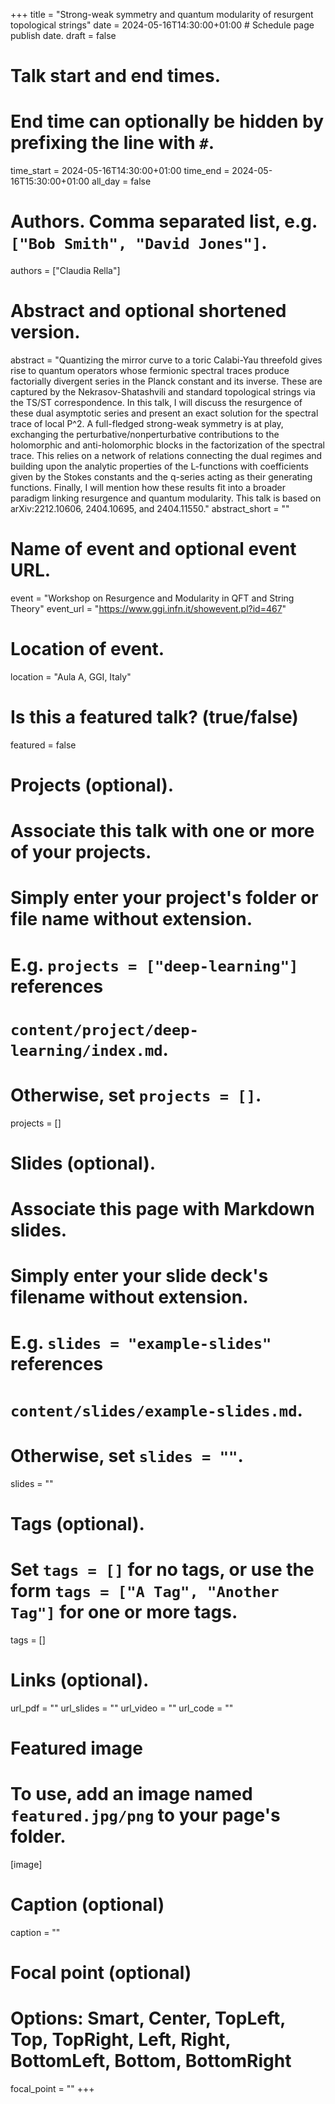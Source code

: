 +++
title = "Strong-weak symmetry and quantum modularity of resurgent topological strings"
date = 2024-05-16T14:30:00+01:00  # Schedule page publish date.
draft = false

# Talk start and end times.
#   End time can optionally be hidden by prefixing the line with `#`.
time_start = 2024-05-16T14:30:00+01:00
time_end = 2024-05-16T15:30:00+01:00
all_day = false

# Authors. Comma separated list, e.g. `["Bob Smith", "David Jones"]`.
authors = ["Claudia Rella"]

# Abstract and optional shortened version.
abstract = "Quantizing the mirror curve to a toric Calabi-Yau threefold gives rise to quantum operators whose fermionic spectral traces produce factorially divergent series in the Planck constant and its inverse. These are captured by the Nekrasov-Shatashvili and standard topological strings via the TS/ST correspondence. In this talk, I will discuss the resurgence of these dual asymptotic series and present an exact solution for the spectral trace of local P^2. A full-fledged strong-weak symmetry is at play, exchanging the perturbative/nonperturbative contributions to the holomorphic and anti-holomorphic blocks in the factorization of the spectral trace. This relies on a network of relations connecting the dual regimes and building upon the analytic properties of the L-functions with coefficients given by the Stokes constants and the q-series acting as their generating functions. Finally, I will mention how these results fit into a broader paradigm linking resurgence and quantum modularity. This talk is based on arXiv:2212.10606, 2404.10695, and 2404.11550." 
abstract_short = ""

# Name of event and optional event URL.
event = "Workshop on Resurgence and Modularity in QFT and String Theory"
event_url = "https://www.ggi.infn.it/showevent.pl?id=467"

# Location of event.
location = "Aula A, GGI, Italy"

# Is this a featured talk? (true/false)
featured = false

# Projects (optional).
#   Associate this talk with one or more of your projects.
#   Simply enter your project's folder or file name without extension.
#   E.g. `projects = ["deep-learning"]` references 
#   `content/project/deep-learning/index.md`.
#   Otherwise, set `projects = []`.
projects = []

# Slides (optional).
#   Associate this page with Markdown slides.
#   Simply enter your slide deck's filename without extension.
#   E.g. `slides = "example-slides"` references 
#   `content/slides/example-slides.md`.
#   Otherwise, set `slides = ""`.
slides = ""

# Tags (optional).
#   Set `tags = []` for no tags, or use the form `tags = ["A Tag", "Another Tag"]` for one or more tags.
tags = []

# Links (optional).
url_pdf = ""
url_slides = ""
url_video = ""
url_code = ""

# Featured image
# To use, add an image named `featured.jpg/png` to your page's folder. 
[image]
  # Caption (optional)
  caption = ""

  # Focal point (optional)
  # Options: Smart, Center, TopLeft, Top, TopRight, Left, Right, BottomLeft, Bottom, BottomRight
  focal_point = ""
+++
